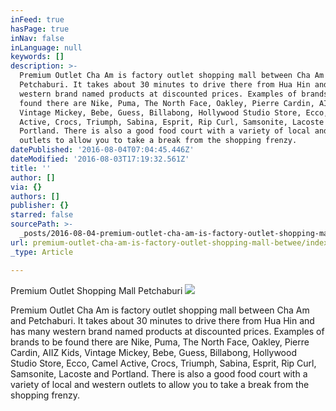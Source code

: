 ```yaml
---
inFeed: true
hasPage: true
inNav: false
inLanguage: null
keywords: []
description: >-
  Premium Outlet Cha Am is factory outlet shopping mall between Cha Am and
  Petchaburi. It takes about 30 minutes to drive there from Hua Hin and has many
  western brand named products at discounted prices. Examples of brands to be
  found there are Nike, Puma, The North Face, Oakley, Pierre Cardin, AIIZ Kids,
  Vintage Mickey, Bebe, Guess, Billabong, Hollywood Studio Store, Ecco, Camel
  Active, Crocs, Triumph, Sabina, Esprit, Rip Curl, Samsonite, Lacoste and
  Portland. There is also a good food court with a variety of local and western
  outlets to allow you to take a break from the shopping frenzy.
datePublished: '2016-08-04T07:04:45.446Z'
dateModified: '2016-08-03T17:19:32.561Z'
title: ''
author: []
via: {}
authors: []
publisher: {}
starred: false
sourcePath: >-
  _posts/2016-08-04-premium-outlet-cha-am-is-factory-outlet-shopping-mall-betwee.md
url: premium-outlet-cha-am-is-factory-outlet-shopping-mall-betwee/index.html
_type: Article

---
```

Premium Outlet Shopping Mall Petchaburi
![](https://the-grid-user-content.s3-us-west-2.amazonaws.com/b96e4ab1-f031-4386-a142-87f36e5cec27.jpg)

Premium Outlet Cha Am is factory outlet shopping mall between Cha Am and Petchaburi. It takes about 30 minutes to drive there from Hua Hin and has many western brand named products at discounted prices. Examples of brands to be found there are Nike, Puma, The North Face, Oakley, Pierre Cardin, AIIZ Kids, Vintage Mickey, Bebe, Guess, Billabong, Hollywood Studio Store, Ecco, Camel Active, Crocs, Triumph, Sabina, Esprit, Rip Curl, Samsonite, Lacoste and Portland. There is also a good food court with a variety of local and western outlets to allow you to take a break from the shopping frenzy.